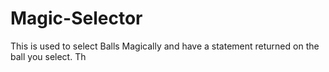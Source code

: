 # Magic-Selector
This is used to select Balls Magically and have a statement returned on the ball you select.
Th
